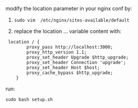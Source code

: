 modify the location parameter in your nginx conf by:

1. ```sudo vim  /etc/nginx/sites-available/default```


2. replace the location ... variable content with:

```
 location / {
        proxy_pass http://localhost:3000;
        proxy_http_version 1.1;
        proxy_set_header Upgrade $http_upgrade;
        proxy_set_header Connection 'upgrade';
        proxy_set_header Host $host;
        proxy_cache_bypass $http_upgrade;
    }
```

run:

```sudo bash setup.sh```



